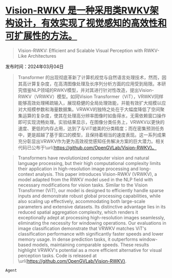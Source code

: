 # [Vision-RWKV 是一种采用类RWKV架构设计，有效实现了视觉感知的高效性和可扩展性的方法。](https://arxiv.org/abs/2403.02308)

> Vision-RWKV: Efficient and Scalable Visual Perception with RWKV-Like Architectures

发布时间：2024年03月04日

> Transformer 的出现彻底革新了计算机视觉与自然语言处理技术，然而，因其高计算复杂度，在高清图像处理及长序列分析方面的应用受到局限。本研究借鉴NLP领域的RWKV模型，并对其进行针对性改造，提出Vision-RWKV（VRWKV）模型。如同Vision Transformer（ViT），VRWKV同样能够高效处理稀疏输入，展现稳健的全局处理效能，并能有效扩大规模以应对大规模参数和海量数据集。VRWKV的独特之处在于大幅度降低了空间聚集运算的复杂度，使其在处理高分辨率图像时如鱼得水，无需依赖窗口操作即可实现流畅处理。实验结果显示，在图像分类任务上，VRWKV以更快的速度、更低的内存占用，达到了与ViT媲美的分类精度；而在密集预测任务中，更是超越了基于窗口的模型，且保持着相当的速度表现。这一系列成果充分彰显出VRWKV作为更为高效视觉感知任务解决方案的巨大潜力。相关代码已公布于\url{https://github.com/OpenGVLab/Vision-RWKV}。

> Transformers have revolutionized computer vision and natural language processing, but their high computational complexity limits their application in high-resolution image processing and long-context analysis. This paper introduces Vision-RWKV (VRWKV), a model adapted from the RWKV model used in the NLP field with necessary modifications for vision tasks. Similar to the Vision Transformer (ViT), our model is designed to efficiently handle sparse inputs and demonstrate robust global processing capabilities, while also scaling up effectively, accommodating both large-scale parameters and extensive datasets. Its distinctive advantage lies in its reduced spatial aggregation complexity, which renders it exceptionally adept at processing high-resolution images seamlessly, eliminating the necessity for windowing operations. Our evaluations in image classification demonstrate that VRWKV matches ViT's classification performance with significantly faster speeds and lower memory usage. In dense prediction tasks, it outperforms window-based models, maintaining comparable speeds. These results highlight VRWKV's potential as a more efficient alternative for visual perception tasks. Code is released at \url{https://github.com/OpenGVLab/Vision-RWKV}.

`Agent`